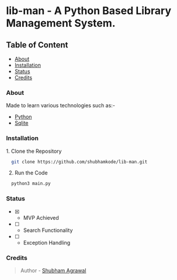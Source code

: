 
# lib-man - A Python Based Library Management System.

## Table of Content

- [About](#about)
- [Installation](#installation)
- [Status](#status)
- [Credits](#credits)

<h3 id="about">About</h3>
Made to learn various technologies such as:-

- [Python](https://www.python.org)
- [Sqlite](https://www.sqlite.org)

<h3 id="installation">Installation</h3>
  1. Clone the Repository

```bash
  git clone https://github.com/shubhamkode/lib-man.git
```

2. Run the Code

```bash
  python3 main.py
```

<h3 id="status">Status</h3>

- [x] - MVP Achieved

- [ ] - Search Functionality

- [ ] - Exception Handling

<h3 id="credits">Credits</h3>

> Author - [Shubham Agrawal](https://github.com/shubhamkode)
